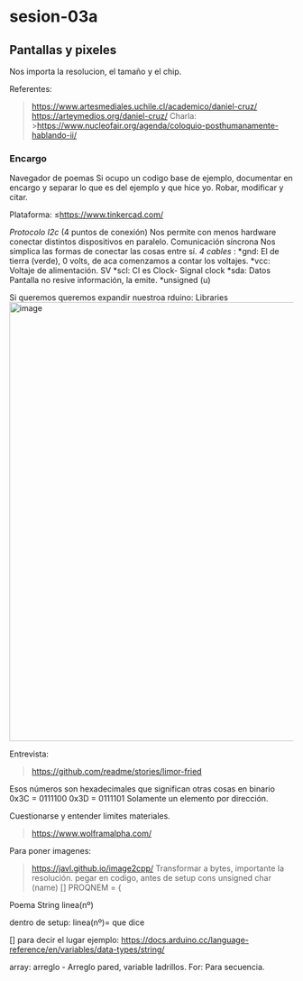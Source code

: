 # sesion-03a

## Pantallas y pixeles

Nos importa la resolucion, el tamaño y el chip.

Referentes:
><https://www.artesmediales.uchile.cl/academico/daniel-cruz/>
><https://arteymedios.org/daniel-cruz/>
Charla: ><https://www.nucleofair.org/agenda/coloquio-posthumanamente-hablando-ii/>

### Encargo

Navegador de poemas
Si ocupo un codigo base de ejemplo, documentar en encargo y separar lo que es del ejemplo y que hice yo.
Robar, modificar y citar.

Plataforma: ≤<https://www.tinkercad.com/>

*Protocolo I2c* (4 puntos de conexión)
Nos permite con menos hardware conectar distintos dispositivos en paralelo.
Comunicación síncrona
Nos simplica las formas de conectar las cosas entre sí.
*4 cables* :
*gnd: El de tierra (verde), 0 volts, de aca comenzamos a contar los voltajes.
*vcc: Voltaje de alimentación. SV
*scl: Cl es Clock- Signal clock
*sda: Datos
Pantalla no resive información, la emite.
*unsigned (u)

Si queremos queremos expandir nuestroa rduino: Libraries
<img width="1089" height="779" alt="image" src="https://github.com/user-attachments/assets/d14b8563-77fe-4062-9a68-a93b6f125fc3" />

Entrevista:
><https://github.com/readme/stories/limor-fried>

Esos números son hexadecimales que significan otras cosas en binario
0x3C = 0111100
0x3D = 0111101
Solamente un elemento por dirección.

Cuestionarse y entender limites materiales.
><https://www.wolframalpha.com/>

Para poner imagenes:
><https://javl.github.io/image2cpp/>
Transformar a bytes, importante la resolución.
pegar en codigo, antes de setup
cons unsigned char (name) [] PROQNEM = {

Poema
String linea(nº)

dentro de setup:
linea(nº)= que dice

[] para decir el lugar
ejemplo: <https://docs.arduino.cc/language-reference/en/variables/data-types/string/>

array: arreglo - Arreglo pared, variable ladrillos.
For: Para secuencia.
